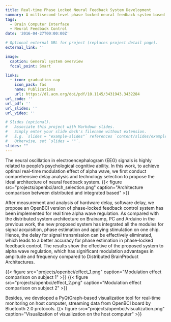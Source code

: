 ```yaml
---
title: Real-time Phase Locked Neural Feedback System Development
summary: A millisecond-level phase locked neural feedback system based on OpenBCI
tags:
  - Brain Computer Interface
  - Neural Feedback Control
date: '2016-04-27T00:00:00Z'

# Optional external URL for project (replaces project detail page).
external_link: ''

image:
  caption: General system overview
  focal_point: Smart

links:
  - icon: graduation-cap
    icon_pack: fas
    name: Publications
    url: https://dl.acm.org/doi/pdf/10.1145/3431943.3432284
url_code: ''
url_pdf: ''
url_slides: ''
url_video: ''

# Slides (optional).
#   Associate this project with Markdown slides.
#   Simply enter your slide deck's filename without extension.
#   E.g. `slides = "example-slides"` references `content/slides/example-slides.md`.
#   Otherwise, set `slides = ""`.
slides: ""
---
```

The neural oscillation in electroencephalogram (EEG) signals is
highly related to people’s psychological cognitive ability. In this
work, to achieve optimal real-time modulation effect of alpha wave, 
we first conduct comprehensive delay analysis and technology selection to propose
the ideal architecture of neural feedback system.
{{< figure src="projects/openbci/arch_selection.png" caption="Architecture comparison between distributed and integrated based" >}}

After measurement and analysis of hardware delay, software delay, we propose 
an OpenBCI version of phase-locked feedback control system
has been implemented for real time alpha wave regulation. As
compared with the distributed system architecture on Brainamp,
PC and Arduino in the previous work, the new proposed system has
integrated all the modules for signal acquisition, phase estimation
and applying stimulation on one chip. Hence, the delay for signal
transmission can be effectively eliminated, which leads to a better
accuracy for phase estimation in phase-locked feedback control.
The results show the effective of the proposed system to alpha wave
regulation, which has significant modulation advantages in amplitude 
and frequency compared to Distributed BrainProduct Architectures.

{{< figure src="projects/openbci/effect_1.png" caption="Modulation effect comparison on subject 1" >}}
{{< figure src="projects/openbci/effect_2.png" caption="Modulation effect comparison on subject 2" >}}

Besides, we developed a PyQtGraph-based visualization tool for real-time 
monitoring on host computer, streaming data from OpenBCI board by Bluetooth 2.0
protocols. 
{{< figure src="projects/openbci/visualization.png" caption="Visualization of visualization on the host computer" >}}

